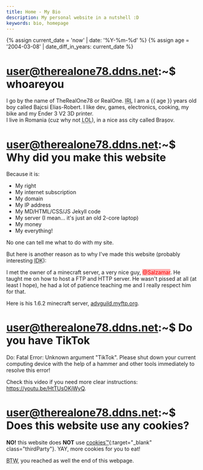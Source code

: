```yaml
---
title: Home - My Bio
description: My personal website in a nutshell :D
keywords: bio, homepage
---
```


<style>
    .red-role {
        color: red;
        background-color: rgba(255, 0, 0, 0.3)
    }
    .red-role:hover {
        background-color: rgba(255, 0, 0, 0.7);
    }
</style>

{% assign current_date = 'now' | date: '%Y-%m-%d' %}
{% assign age = '2004-03-08' | date_diff_in_years: current_date %}

# user@therealone78.ddns.net:~$ whoareyou
I go by the name of TheRealOne78 or RealOne. <abbr title="In Real Life">IRL</abbr> I am a {{ age }} years old boy called Bajcsi Elias-Robert. I like dev, games, electronics, cooking, my bike and my Ender 3 V2 3D printer.<br>
I live in Romania (cuz why not <abbr title="Laugh Out Loud">LOL</abbr>), in a nice ass city called Brașov.

# user@therealone78.ddns.net:~$ Why did you make this website
Because it is:
- My right
- My internet subscription
- My domain
- My IP address
- My MD/HTML/CSS/JS Jekyll code
- My server (I mean... it's just an old 2-core laptop)
- My money
- My everything!

No one can tell me what to do with my site.

But here is another reason as to why I've made this website (probably interesting <abbr title="I Don't Know">IDK</abbr>):

I met the owner of a minecraft server, a very nice guy, <span class="red-role">@Salzamar</span>. He taught me on how to host a FTP and HTTP server. He wasn't pissed at all (at least I hope), he had a lot of patience teaching me and I really respect him for that.

Here is his 1.6.2 minecraft server, <a href="http://advguild.myftp.org" target="_blank" class="thirdParty">advguild.myftp.org</a>.

# user@therealone78.ddns.net:~$ Do you have TikTok
Do: Fatal Error: Unknown argument "TikTok". Please shut down your current computing device with the help of a hammer and other tools immediately to resolve this error!

Check this video if you need more clear instructions: <a href="https://youtu.be/HtTUsOKjWyQ" target="_blank" class="youtube">https://youtu.be/HtTUsOKjWyQ</a>.

# user@therealone78.ddns.net:~$ Does this website use any cookies?
**NO!** this website does **NOT** use [cookies&trade;](https://gdpr.eu/cookies){:target="_blank" class="thirdParty"}. YAY, more cookies for you to eat!

<abbr title="By The Way">BTW</abbr>, you reached as well the end of this webpage.
